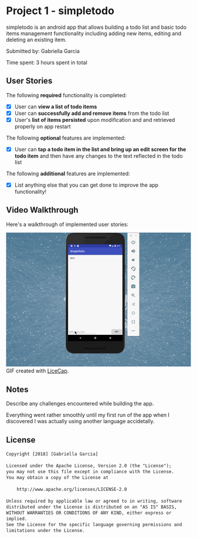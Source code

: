 # Project 1 - simpletodo

simpletodo is an android app that allows building a todo list and basic todo items management functionality including adding new items, editing and deleting an existing item.

Submitted by: Gabriella Garcia

Time spent: 3 hours spent in total

## User Stories

The following **required** functionality is completed:

* [X] User can **view a list of todo items**
* [X] User can **successfully add and remove items** from the todo list
* [X] User's **list of items persisted** upon modification and and retrieved properly on app restart

The following **optional** features are implemented:

* [X] User can **tap a todo item in the list and bring up an edit screen for the todo item** and then have any changes to the text reflected in the todo list

The following **additional** features are implemented:

* [X] List anything else that you can get done to improve the app functionality!

## Video Walkthrough

Here's a walkthrough of implemented user stories:

![Walkthrough](simpletodogif.gif)
GIF created with [LiceCap](http://www.cockos.com/licecap/).

## Notes

Describe any challenges encountered while building the app.

Everything went rather smoothly until my first run of the app when I discovered I was actually using another language accidetally. 

## License

    Copyright [2018] [Gabriella Garcia]

    Licensed under the Apache License, Version 2.0 (the "License");
    you may not use this file except in compliance with the License.
    You may obtain a copy of the License at

        http://www.apache.org/licenses/LICENSE-2.0

    Unless required by applicable law or agreed to in writing, software
    distributed under the License is distributed on an "AS IS" BASIS,
    WITHOUT WARRANTIES OR CONDITIONS OF ANY KIND, either express or implied.
    See the License for the specific language governing permissions and
    limitations under the License.
